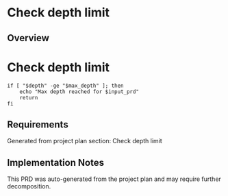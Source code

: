 # Check depth limit

## Overview

# Check depth limit
    if [ "$depth" -ge "$max_depth" ]; then
        echo "Max depth reached for $input_prd"
        return
    fi

## Requirements

Generated from project plan section: Check depth limit

## Implementation Notes

This PRD was auto-generated from the project plan and may require further decomposition.

